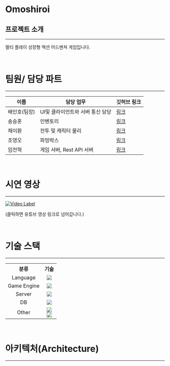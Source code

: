 # Omoshiroi

## 프로젝트 소개
---

멀티 플레이 성장형 액션 어드벤쳐 게임입니다.

<br/>

# 팀원/ 담당 파트
---

|이름|담당 업무|깃허브 링크|
|------|---|---|
|배인호(팀장)|UI및 클라이언트와 서버 통신 담당|[링크](https://github.com/cutlake2000)|
|송승훈|인벤토리|[링크](https://github.com/DoDokang318)|
|채이환|전투 및 캐릭터 물리|[링크](https://github.com/Hwan007)|
|조영오|파밍박스|[링크](https://github.com/jyo217)|
|임전혁|게임 서버, Rest API 서버|[링크](https://github.com/yarogono)|

<br/>

# 시연 영상
---

[![Video Label](http://img.youtube.com/vi/anLzbFqLt1k/0.jpg)](https://youtu.be/anLzbFqLt1k)

(클릭하면 유튜브 영상 링크로 넘어갑니다.)

<br/>

# 기술 스택
---

<table>
	<tr>
		<th>분류</th>
		<th>기술</th>
	</tr>
	<tr align="center">
		<td>Language</td>
		<td><img src="https://img.shields.io/badge/CSharp-purple?style=for-the-badge&logo=csharp&logoColor="></td>
	</tr>
	<tr align="center">
		<td>Game Engine</td>
		<td><img src="https://img.shields.io/badge/Unity-black?style=for-the-badge&logo=unity&logoColor=white"></td>
	</tr>
	<tr align="center">
		<td>Server</td>
		<td><img src="https://img.shields.io/badge/ASP.NET Core-blue?style=for-the-badge&logo=.net&logoColor=white"></td>
	</tr>
	<tr align="center">
		<td>DB</td>
		<td><img src="https://img.shields.io/badge/MySQL-4479A1?style=for-the-badge&logo=MySQL&logoColor=white"></td>
	</tr>
	<tr align="center">
		<td>Other</td>
		<td><img src="https://img.shields.io/badge/Entity Framework Core-purple?style=for-the-badge"><br>
		    <img src="https://img.shields.io/badge/Nginx-green?style=for-the-badge&logo=nginx&logoColor=white">
		</td>
	</tr>
</table>

<br/>


# 아키텍처(Architecture)
---


